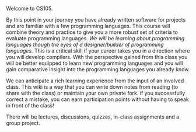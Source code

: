 Welcome to CS105. 

By this point in your journey you have already written software for projects and are familiar with a few programming languages. This course will combine theory and practice to give you a more robust set of criteria to evaluate programming languages. _We will be learning about programming languages though the eyes of a designer/builder of programming languages._ This is a critical skill if your career takes you in a direction where you will develop compilers. With the perspective gained from this class you will be better equipped to learn new programming languages and you will gain comparative insight into the programming languages you already know.

We can anticipate a rich learning experience from the input of an involved class. This wiki is a way that you can write down notes from reading (to share with the class) or maintain your own private fork. if you successfully correct a mistake, you can earn participation points without having to speak in front of the class!

There will be lectures, discussions, quizzes, in-class assignments and a group project.


